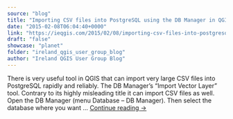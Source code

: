 ```yaml
---
source: "blog"
title: "Importing CSV files into PostgreSQL using the DB Manager in QGIS"
date: "2015-02-08T06:04:40+0000"
link: "https://ieqgis.com/2015/02/08/importing-csv-files-into-postgresql-using-the-db-manager-in-qgis/"
draft: "false"
showcase: "planet"
folder: "ireland_qgis_user_group_blog"
author: "Ireland QGIS User Group Blog"
---
```


There is very useful tool in QGIS that can import very large CSV files into PostgreSQL rapidly and reliably. The DB Manager&#8217;s &#8220;Import Vector Layer&#8221; tool. Contrary to its highly misleading title it can import CSV files as well. Open the DB Manager (menu Database &#8211; DB Manager). Then select the database where you want &#8230; <a class="more-link" href="https://ieqgis.com/2015/02/08/importing-csv-files-into-postgresql-using-the-db-manager-in-qgis/">Continue reading <span class="meta-nav">&#8594;</span></a>
